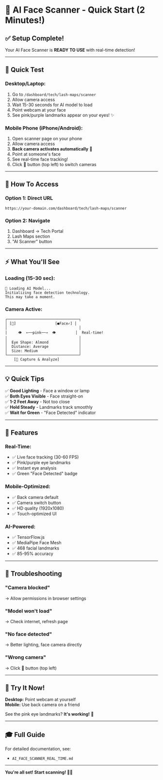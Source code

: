 # 🚀 AI Face Scanner - Quick Start (2 Minutes!)

## ✅ Setup Complete!

Your AI Face Scanner is **READY TO USE** with real-time detection!

---

## 🎯 Quick Test

### Desktop/Laptop:
1. Go to `/dashboard/tech/lash-maps/scanner`
2. Allow camera access
3. Wait 15-30 seconds for AI model to load
4. Point webcam at your face
5. See pink/purple landmarks appear on your eyes! ✨

### Mobile Phone (iPhone/Android):
1. Open scanner page on your phone
2. Allow camera access
3. **Back camera activates automatically** 📸
4. Point at someone's face
5. See real-time face tracking!
6. Click 🔄 button (top left) to switch cameras

---

## 📱 How To Access

### Option 1: Direct URL
```
https://your-domain.com/dashboard/tech/lash-maps/scanner
```

### Option 2: Navigate
1. Dashboard → Tech Portal
2. Lash Maps section
3. "AI Scanner" button

---

## ⚡ What You'll See

### Loading (15-30 sec):
```
🔄 Loading AI Model...
Initializing face detection technology.
This may take a moment.
```

### Camera Active:
```
┌─────────────────────────────────┐
│ [🔄]                  [●Face✓] │
│                                 │
│     👁️  ←──pink──→  👁️         │  Real-time!
│                                 │
│  Eye Shape: Almond              │
│  Distance: Average              │
│  Size: Medium                   │
└─────────────────────────────────┘
    [📸 Capture & Analyze]
```

---

## 💡 Quick Tips

✅ **Good Lighting** - Face a window or lamp  
✅ **Both Eyes Visible** - Face straight-on  
✅ **1-2 Feet Away** - Not too close  
✅ **Hold Steady** - Landmarks track smoothly  
✅ **Wait for Green** - "Face Detected" indicator  

---

## 🎨 Features

### Real-Time:
- ✅ Live face tracking (30-60 FPS)
- ✅ Pink/purple eye landmarks
- ✅ Instant eye analysis
- ✅ Green "Face Detected" badge

### Mobile-Optimized:
- ✅ Back camera default
- ✅ Camera switch button
- ✅ HD quality (1920x1080)
- ✅ Touch-optimized UI

### AI-Powered:
- ✅ TensorFlow.js
- ✅ MediaPipe Face Mesh
- ✅ 468 facial landmarks
- ✅ 85-95% accuracy

---

## 🔧 Troubleshooting

### "Camera blocked"
→ Allow permissions in browser settings

### "Model won't load"
→ Check internet, refresh page

### "No face detected"
→ Better lighting, face camera directly

### "Wrong camera"
→ Click 🔄 button (top left)

---

## 📸 Try It Now!

**Desktop:** Point webcam at yourself  
**Mobile:** Use back camera on a friend  

See the pink eye landmarks? **It's working!** 🎉

---

## 🎓 Full Guide

For detailed documentation, see:
- `AI_FACE_SCANNER_REAL_TIME.md`

---

**You're all set! Start scanning! 🤖✨**

